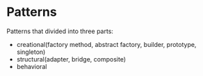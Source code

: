 # Patterns
Patterns that divided into three parts:
* creational(factory method, abstract factory, builder, prototype, singleton)
* structural(adapter, bridge, composite)
* behavioral

